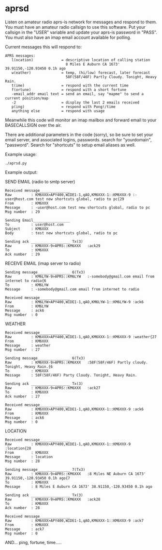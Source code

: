 # aprsd

Listen on amateur radio aprs-is network for messages and respond to them.
You must have an amateur radio callsign to use this software.  Put  your
callsign in the "USER" variable and update your aprs-is password in "PASS".
You must also have an imap email account available for polling.

Current messages this will respond to:
```
APRS messages:
   l(ocation)             = descriptive location of calling station
                            8 Miles E Auburn CA 1673' 39.91150,-120.93450 0.1h ago
   w(eather)              = temp, (hi/low) forecast, later forecast
                            58F(58F/46F) Partly Cloudy. Tonight, Heavy Rain.
   t(ime)                 = respond with the current time
   f(ortune)              = respond with a short fortune
   -email_addr email text = send an email, say "mapme" to send a current position/map
   -2                     = display the last 2 emails received
   p(ing)                 = respond with Pong!/time
   anything else          = respond with usage

```
 Meanwhile this code will monitor an imap mailbox and forward email
 to your BASECALLSIGN over the air.

There are additional parameters in the code (sorry), so be sure to set your
email server, and associated logins, passwords.  search for "yourdomain",
"password".  Search for "shortcuts" to setup email aliases as well.


Example usage:
```
./aprsd.py
```

Example output:

SEND EMAIL (radio to smtp server)

```
Received message______________
Raw         : KM6XXX>APY400,WIDE1-1,qAO,KM6XXX-1::KM6XXX-9 :-user@host.com test new shortcuts global, radio to pc{29
From        : KM6XXX
Message     : -user@host.com test new shortcuts global, radio to pc
Msg number  : 29

Sending Email_________________
To          : user@host.com
Subject     : KM6XXX
Body        : test new shortcuts global, radio to pc

Sending ack __________________ Tx(3)
Raw         : KM6XXX-9>APRS::KM6XXX   :ack29
To          : KM6XXX   
Ack number  : 29

```

RECEIVE EMAIL (imap server to radio)

```
Sending message_______________ 6(Tx3)
Raw         : KM6LYW-9>APRS::KM6LYW   :-somebody@gmail.com email from internet to radio{6
To          : KM6LYW   
Message     : -somebody@gmail.com email from internet to radio

Received message______________
Raw         : KM6LYW>APY400,WIDE1-1,qAO,KM6LYW-1::KM6LYW-9 :ack6
From        : KM6LYW
Message     : ack6
Msg number  : 0

```

WEATHER

```
Received message______________                                                                                                                    
Raw         : KM6XXX>APY400,WIDE1-1,qAO,KM6XXX-1::KM6XXX-9 :weather{27                                                                                 
From        : KM6XXX                                                                                                                                   
Message     : weather                                                                                                                                  
Msg number  : 27                                                                                                                                       

Sending message_______________ 6(Tx3)                                                                                                                     
Raw         : KM6XXX-9>APRS::KM6XXX   :58F(58F/46F) Partly cloudy. Tonight, Heavy Rain.{6                                                                    
To          : KM6XXX                                                                                                                                          
Message     : 58F(58F/46F) Party Cloudy. Tonight, Heavy Rain.                                                                                                   

Sending ack __________________ Tx(3)                                                                                                                          
Raw         : KM6XXX-9>APRS::KM6XXX   :ack27                                                                                                                  
To          : KM6XXX                                                                                                                                             
Ack number  : 27   

Received message______________
Raw         : KM6XXX>APY400,WIDE1-1,qAO,KM6XXX-1::KM6XXX-9 :ack6
From        : KM6XXX
Message     : ack6
Msg number  : 0
``` 


LOCATION

```
Received message______________
Raw         : KM6XXX>APY400,WIDE1-1,qAO,KM6XXX-1::KM6XXX-9 :location{28
From        : KM6XXX
Message     : location
Msg number  : 28

Sending message_______________ 7(Tx3)
Raw         : KM6XXX-9>APRS::KM6XXX   :8 Miles NE Auburn CA 1673' 39.91150,-120.93450 0.1h ago{7
To          : KM6XXX   
Message     : 8 Miles E Auburn CA 1673' 38.91150,-120.93450 0.1h ago

Sending ack __________________ Tx(3)
Raw         : KM6XXX-9>APRS::KM6XXX   :ack28
To          : KM6XXX   
Ack number  : 28

Received message______________
Raw         : KM6XXX>APY400,WIDE1-1,qAO,KM6XXX-1::KM6XXX-9 :ack7
From        : KM6XXX
Message     : ack7
Msg number  : 0

```


AND... ping, fortune, time.....
